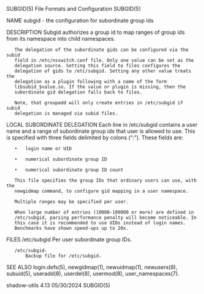 SUBGID(5)               File Formats and Configuration               SUBGID(5)

NAME
       subgid - the configuration for subordinate group ids

DESCRIPTION
       Subgid authorizes a group id to map ranges of group ids from its
       namespace into child namespaces.

       The delegation of the subordinate gids can be configured via the subid
       field in /etc/nsswitch.conf file. Only one value can be set as the
       delegation source. Setting this field to files configures the
       delegation of gids to /etc/subgid. Setting any other value treats the
       delegation as a plugin following with a name of the form
       libsubid_$value.so. If the value or plugin is missing, then the
       subordinate gid delegation falls back to files.

       Note, that groupadd will only create entries in /etc/subgid if subid
       delegation is managed via subid files.

LOCAL SUBORDINATE DELEGATION
       Each line in /etc/subgid contains a user name and a range of
       subordinate group ids that user is allowed to use. This is specified
       with three fields delimited by colons (“:”). These fields are:

       •   login name or UID

       •   numerical subordinate group ID

       •   numerical subordinate group ID count

       This file specifies the group IDs that ordinary users can use, with the
       newgidmap command, to configure gid mapping in a user namespace.

       Multiple ranges may be specified per user.

       When large number of entries (10000-100000 or more) are defined in
       /etc/subgid, parsing performance penalty will become noticeable. In
       this case it is recommended to use UIDs instead of login names.
       Benchmarks have shown speed-ups up to 20x.

FILES
       /etc/subgid
           Per user subordinate group IDs.

       /etc/subgid-
           Backup file for /etc/subgid.

SEE ALSO
       login.defs(5), newgidmap(1), newuidmap(1), newusers(8), subuid(5),
       useradd(8), userdel(8), usermod(8), user_namespaces(7).

shadow-utils 4.13                 05/30/2024                         SUBGID(5)
